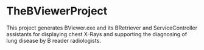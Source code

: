 # TheBViewerProject
This project generates BViewer.exe and its BRetriever and ServiceController assistants for displaying chest X-Rays and supporting the diagnosing of lung disease by B reader radiologists.
